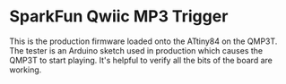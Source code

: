 SparkFun Qwiic MP3 Trigger
========================================

This is the production firmware loaded onto the ATtiny84 on the QMP3T. The tester is an Arduino sketch used in production which causes the QMP3T to start playing. It's helpful to verify all the bits of the board are working.